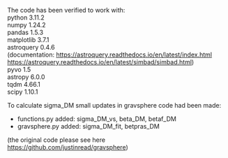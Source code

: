 The code has been verified to work with:\
python 3.11.2\
numpy 1.24.2\
pandas 1.5.3\
matplotlib 3.7.1\
astroquery 0.4.6\
(documentation: https://astroquery.readthedocs.io/en/latest/index.html \
https://astroquery.readthedocs.io/en/latest/simbad/simbad.html) \
pyvo 1.5\
astropy 6.0.0\
tqdm 4.66.1\
scipy 1.10.1

To calculate sigma_DM small updates in gravsphere code had been made:
 - functions.py added: sigma_DM_vs, beta_DM, betaf_DM
 - gravsphere.py added: sigma_DM_fit, betpras_DM

(the original code please see here https://github.com/justinread/gravsphere)
